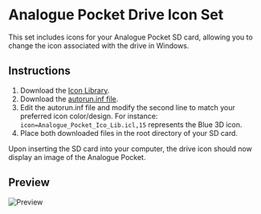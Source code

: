 # Analogue Pocket Drive Icon Set
This set includes icons for your Analogue Pocket SD card, allowing you to change the icon associated with the drive in Windows.

## Instructions
1. Download the [Icon Library](https://github.com/random11x/Analogue-Pocket-Drive-Icon-Set/blob/main/Analogue_Pocket_Ico_Lib.icl).
2. Download the [autorun.inf file](https://github.com/random11x/Analogue-Pocket-Drive-Icon-Set/blob/main/autorun.inf).
3. Edit the autorun.inf file and modify the second line to match your preferred icon color/design. For instance: `icon=Analogue_Pocket_Ico_Lib.icl,15` represents the Blue 3D icon.
4. Place both downloaded files in the root directory of your SD card.

Upon inserting the SD card into your computer, the drive icon should now display an image of the Analogue Pocket.

## Preview
![Preview](https://github.com/random11x/Analogue-Pocket-Drive-Icon-Set/assets/137963515/f20dcb01-b06b-48ad-87bc-b479fd6f6007)

